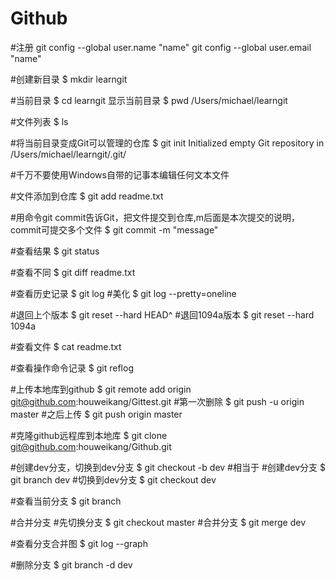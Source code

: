 # Github
#注册
git config --global user.name "name"
git config --global user.email "name"

#创建新目录
$ mkdir learngit

#当前目录
$ cd learngit
显示当前目录
$ pwd
/Users/michael/learngit

#文件列表
$ ls

#将当前目录变成Git可以管理的仓库
$ git init
Initialized empty Git repository in /Users/michael/learngit/.git/

#千万不要使用Windows自带的记事本编辑任何文本文件

#文件添加到仓库
$ git add readme.txt

#用命令git commit告诉Git，把文件提交到仓库,m后面是本次提交的说明，commit可提交多个文件
$ git commit -m "message"

#查看结果
$ git status

#查看不同
$ git diff readme.txt

#查看历史记录
$ git log
#美化
$ git log --pretty=oneline

#退回上个版本
$ git reset --hard HEAD^
#退回1094a版本
$ git reset --hard 1094a

#查看文件
$ cat readme.txt

#查看操作命令记录
$ git reflog

#上传本地库到github
$ git remote add origin git@github.com:houweikang/Gittest.git
#第一次删除
$ git push -u origin master
#之后上传
$ git push origin master

#克隆github远程库到本地库
$ git clone git@github.com:houweikang/Github.git

#创建dev分支，切换到dev分支
$ git checkout -b dev
#相当于
#创建dev分支
$ git branch dev
#切换到dev分支
$ git checkout dev

#查看当前分支
$ git branch

#合并分支
#先切换分支
$ git checkout master
#合并分支
$ git merge dev

#查看分支合并图
$ git log --graph

#删除分支
$ git branch -d dev

